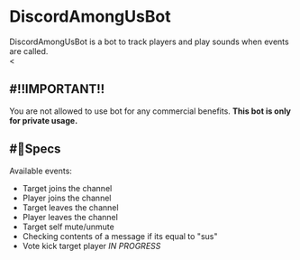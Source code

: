 # DiscordAmongUsBot
 DiscordAmongUsBot is a bot to track players and play sounds when events are called. </br><
 
#‼IMPORTANT‼
---
 You are not allowed to use bot for any commercial benefits.
 **This bot is only for private usage.** </br>
 
#📝Specs
---
Available events:
 * Target joins the channel
 * Player joins the channel
 * Target leaves the channel
 * Player leaves the channel
 * Target self mute/unmute
 * Checking contents of a message if its equal to "sus"
 * Vote kick target player _IN PROGRESS_
